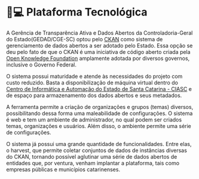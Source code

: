 # 🧑💻 Plataforma Tecnológica

A Gerência de Transparência Ativa e Dados Abertos da Controladoria-Geral do Estado(GEDAD/CGE-SC) optou pelo [CKAN](https://ckan.org/) como sistema de gerenciamento de dados abertos a ser adotado pelo Estado. Essa opção se deu pelo fato de que o CKAN é uma iniciativa de código aberto criada pela [Open Knowledge Foundation](https://okfn.org/) amplamente adotada por diversos governos, inclusive o Governo Federal.&#x20;

O sistema possui maturidade e atende às necessidades do projeto com custo reduzido. Basta a disponibilização de máquina virtual dentro do [Centro de Informática e Automação do Estado de Santa Catarina - CIASC](https://www.ciasc.sc.gov.br/) e de espaço para armazenamento dos dados abertos e seus metadados.

A ferramenta permite a criação de organizações e grupos (temas) diversos, possibilitando dessa forma uma maleabilidade de configurações. O sistema é web e tem um ambiente de administrador, no qual podem ser criados temas, organizações e usuários. Além disso, o ambiente permite uma série de configurações.&#x20;

O sistema já possui uma grande quantidade de funcionalidades. Entre elas, o harvest, que permite coletar conjuntos de dados de instâncias diversas do CKAN, tornando possível aglutinar uma série de dados abertos de entidades que, por ventura, venham implantar a plataforma, tais como empresas públicas e municípios catarinenses.
